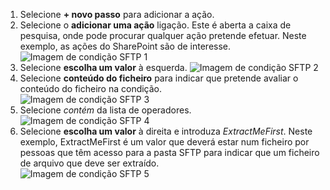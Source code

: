 1. Selecione **+ novo passo** para adicionar a ação.  
2. Selecione o **adicionar uma ação** ligação. Este é aberta a caixa de pesquisa, onde pode procurar qualquer ação pretende efetuar. Neste exemplo, as ações do SharePoint são de interesse.    
   ![Imagem de condição SFTP 1](./media/connectors-create-api-sftp/condition-1.png)    
3. Selecione **escolha um valor** à esquerda. 
   ![Imagem de condição SFTP 2](./media/connectors-create-api-sftp/condition-2.png)    
4. Selecione **conteúdo do ficheiro** para indicar que pretende avaliar o conteúdo do ficheiro na condição.      
   ![Imagem de condição SFTP 3](./media/connectors-create-api-sftp/condition-3.png)   
5. Selecione *contém* da lista de operadores.       
   ![Imagem de condição SFTP 4](./media/connectors-create-api-sftp/condition-4.png)   
6. Selecione **escolha um valor** à direita e introduza *ExtractMeFirst*. Neste exemplo, ExtractMeFirst é um valor que deverá estar num ficheiro por pessoas que têm acesso para a pasta SFTP para indicar que um ficheiro de arquivo que deve ser extraído.  
   ![Imagem de condição SFTP 5](./media/connectors-create-api-sftp/condition-5.png)   


